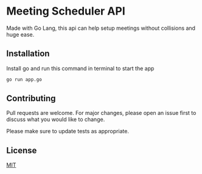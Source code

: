 # Meeting Scheduler API

Made with Go Lang, this api can help setup meetings without collisions and huge ease.

## Installation

Install go and run this command in terminal to start the app

```bash
go run app.go
```



## Contributing
Pull requests are welcome. For major changes, please open an issue first to discuss what you would like to change.

Please make sure to update tests as appropriate.

## License
[MIT](https://choosealicense.com/licenses/mit/)
